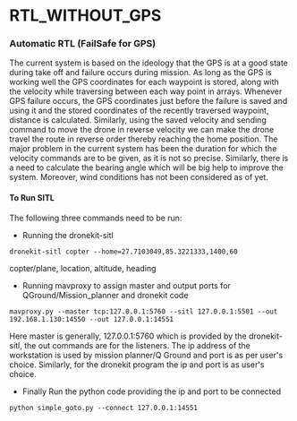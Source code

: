 # RTL_WITHOUT_GPS

### Automatic RTL (FailSafe for GPS)
The current system is based on the ideology that the GPS is at a good state during take off and failure occurs during mission. As long as the GPS is working well the GPS coordinates for each waypoint is stored, along with the velocity while traversing between each way point in arrays. Whenever GPS failure occurs, the GPS coordinates just before the failure is  saved and using it and the stored coordinates of the recently traversed waypoint, distance is calculated. Similarly, using the saved velocity and sending command to move the drone in reverse velocity we can make the drone travel the route in reverse order thereby reaching the home position. The major problem in the current system has been the duration for which the velocity commands are to be given, as it is not so    precise. Similarly, there is a need to calculate the bearing angle which will be big help to improve the system. Moreover, wind conditions has not been considered as of yet. 

#### To Run SITL
The following three commands need to be run:
* Running the dronekit-sitl
```
dronekit-sitl copter --home=27.7103049,85.3221333,1400,60
``` 
copter/plane, location, altitude, heading


* Running mavproxy to assign master and output ports for QGround/Mission_planner and dronekit code
```
mavproxy.py --master tcp:127.0.0.1:5760 --sitl 127.0.0.1:5501 --out 192.168.1.130:14550 --out 127.0.0.1:14551
```
Here master is generally, 127.0.0.1:5760 which is provided by the dronekit-sitl, the out commands are for the listeners. The ip address of the workstation is used by mission planner/Q Ground and port is as per user's choice. Similarly, for the dronekit program the ip and port is as user's choice.


* Finally Run the python code providing the ip and port to be connected
```
python simple_goto.py --connect 127.0.0.1:14551
```
